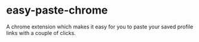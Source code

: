 # easy-paste-chrome
A chrome extension which makes it easy for you to paste your saved profile links with a couple of clicks.

